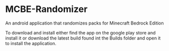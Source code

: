 # MCBE-Randomizer
An android application that randomizes packs for Minecraft Bedrock Edition

To download and install either find the app on the google play store and install it or download the latest build found int the Builds folder and open it to install the application.
